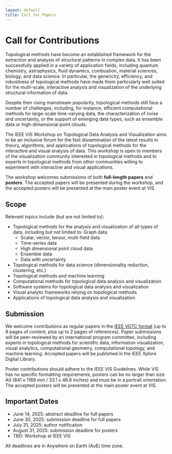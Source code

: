```yaml
---
layout: default
title: Call for Papers
---
```


# Call for Contributions

Topological methods have become an established framework for the extraction and analysis of structural patterns in complex data. It has been successfully applied in a variety of application fields, including quantum chemistry, astrophysics, fluid dynamics, combustion, material sciences, biology, and data science. In particular, the genericity, efficiency, and robustness of topological methods have made them particularly well suited for the multi-scale, interactive analysis and visualization of the underlying structural information of data.

Despite their rising mainstream popularity, topological methods still face a number of challenges, including, for instance, efficient computational methods for large-scale time-varying data, the characterization of noise and uncertainty, or the support of emerging data types, such as ensemble data or high-dimensional point clouds.

The IEEE VIS Workshop on Topological Data Analysis and Visualization aims to be an inclusive forum for the fast dissemination of the latest results in theory, algorithms, and applications of topological methods for the interactive and visual analysis of data. This workshop is open to members of the visualization community interested in topological methods and to experts in topological methods from other communities willing to experiment with interactive and visual applications.

The workshop welcomes submissions of both **full-length papers** and **posters**. The accepted papers will be presented during the workshop, and the accepted posters will be presented at the main poster event at VIS.

## Scope

Relevant topics include (but are not limited to):
* Topological methods for the analysis and visualization of all types of data, including but not limited to:
Graph data
  - Scalar, vector, tensor, multi-field data
  - Time-series data
  - High dimensional point cloud data
  - Ensemble data
  - Data with uncertainty
* Topological methods for data science (dimensionality reduction, clustering, etc.)
* Topological methods and machine learning
* Computational methods for topological data analysis and visualization
* Software systems for topological data analysis and visualization
* Visual analytic frameworks relying on topological methods
* Applications of topological data analysis and visualization


## Submission

We welcome contributions as regular papers in the [IEEE VGTC format](https://tc.computer.org/vgtc/publications/conference/) (up to 9 pages of content, plus up to 2 pages of references).
Paper submissions will be peer-reviewed by an international program committee, including experts in topological methods for scientific data, information visualization, visual analytics, computational geometry, computational topology, and machine learning. 
Accepted papers will be published in the IEEE Xplore Digital Library.

Poster contributions should adhere to the IEEE VIS Guidelines. While VIS has no specific formatting requirements, posters can be no larger than size A0 (841 x 1189 mm / 33.1 x 46.8 inches) and must be in a portrait orientation. 
The accepted posters will be presented at the main poster event at VIS.

## Important Dates

* June 14, 2025: abstract deadline for full papers
* June 30, 2025: submission deadline for full papers
* July 31, 2025: author notification
* August 31, 2025: submission deadline for posters
* TBD: Workshop at IEEE VIS
  
All deadlines are in Anywhere on Earth (AoE) time zone.


